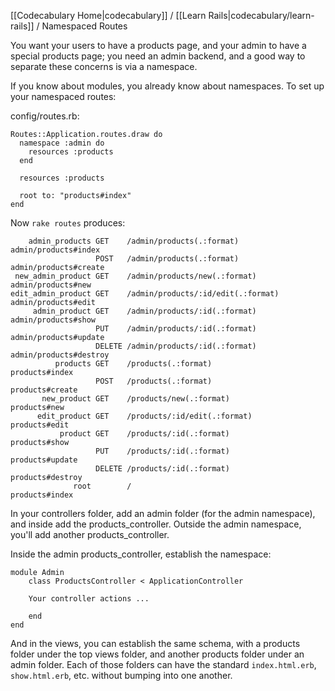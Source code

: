 [[Codecabulary Home|codecabulary]] / [[Learn Rails|codecabulary/learn-rails]] / Namespaced Routes

<!-- ---title: Namespaced Routes --- -->

You want your users to have a products page, and your admin to have a special products page; you need an admin backend, and a good way to separate these concerns is via a namespace.

If you know about modules, you already know about namespaces. To set up your namespaced routes:

config/routes.rb:

	Routes::Application.routes.draw do
	  namespace :admin do
	    resources :products
	  end
	
	  resources :products
	
	  root to: "products#index"
	end

Now `rake routes` produces:

	    admin_products GET    /admin/products(.:format)          admin/products#index
               		   POST   /admin/products(.:format)          admin/products#create
	 new_admin_product GET    /admin/products/new(.:format)      admin/products#new
	edit_admin_product GET    /admin/products/:id/edit(.:format) admin/products#edit
	     admin_product GET    /admin/products/:id(.:format)      admin/products#show
	                   PUT    /admin/products/:id(.:format)      admin/products#update
	                   DELETE /admin/products/:id(.:format)      admin/products#destroy
	          products GET    /products(.:format)                products#index
	                   POST   /products(.:format)                products#create
	       new_product GET    /products/new(.:format)            products#new
	      edit_product GET    /products/:id/edit(.:format)       products#edit
	           product GET    /products/:id(.:format)            products#show
	                   PUT    /products/:id(.:format)            products#update
	                   DELETE /products/:id(.:format)            products#destroy
	              root        /                                  products#index
	              
In your controllers folder, add an admin folder (for the admin namespace), and inside add the products_controller. Outside the admin namespace, you'll add another products_controller.

Inside the admin products_controller, establish the namespace:

	module Admin
		class ProductsController < ApplicationController
		
		Your controller actions ...
		
		end
	end
	
And in the views, you can establish the same schema, with a products folder under the top views folder, and another products folder under an admin folder. Each of those folders can have the standard `index.html.erb`, `show.html.erb`, etc. without bumping into one another. 
